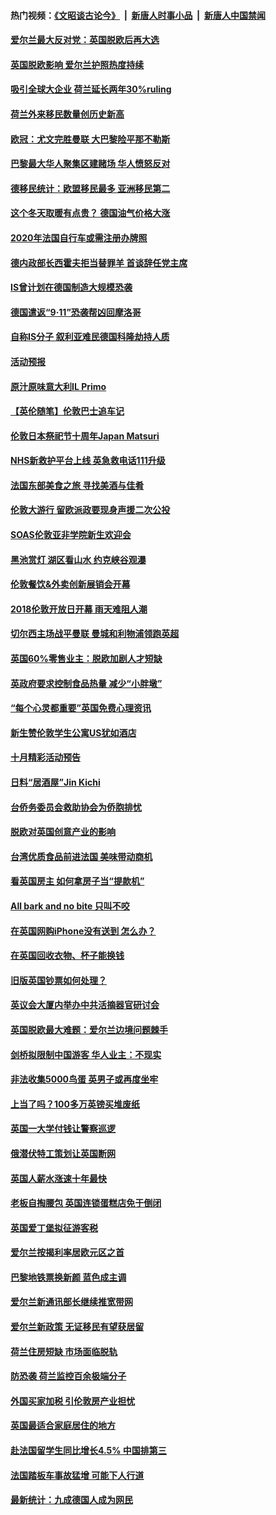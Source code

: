 #### 热门视频：[《文昭谈古论今》](https://github.com/gfw-breaker/wenzhao/blob/master/README.md?t=10251233) &nbsp;|&nbsp; [新唐人时事小品](https://github.com/gfw-breaker/ntdtv-comedy/blob/master/README.md?t=10251233) &nbsp;|&nbsp; [新唐人中国禁闻](https://github.com/gfw-breaker/ntdtv-news/blob/master/README.md?t=10251233)

#### [爱尔兰最大反对党：英国脱欧后再大选](../pages/nsc974/n10808028.md?t=10251233) 

#### [英国脱欧影响 爱尔兰护照热度持续](../pages/nsc974/n10808001.md?t=10251233) 

#### [吸引全球大企业 荷兰延长两年30%ruling](../pages/nsc974/n10807940.md?t=10251233) 

#### [荷兰外来移民数量创历史新高](../pages/nsc974/n10807850.md?t=10251233) 

#### [欧冠：尤文完胜曼联 大巴黎险平那不勒斯](../pages/nsc974/n10806938.md?t=10251233) 

#### [巴黎最大华人聚集区建赌场 华人愤怒反对](../pages/nsc974/n10805445.md?t=10251233) 

#### [德移民统计：欧盟移民最多 亚洲移民第二](../pages/nsc974/n10805377.md?t=10251233) 

#### [这个冬天取暖有点贵？ 德国油气价格大涨](../pages/nsc974/n10805323.md?t=10251233) 

#### [2020年法国自行车或需注册办牌照](../pages/nsc974/n10805517.md?t=10251233) 

#### [德内政部长西霍夫拒当替罪羊 首谈辞任党主席](../pages/nsc974/n10805185.md?t=10251233) 

#### [IS曾计划在德国制造大规模恐袭](../pages/nsc974/n10803787.md?t=10251233) 

#### [德国遣返“9·11”恐袭帮凶回摩洛哥](../pages/nsc974/n10803883.md?t=10251233) 

#### [自称IS分子 叙利亚难民德国科隆劫持人质](../pages/nsc974/n10803842.md?t=10251233) 

#### [活动预报](../pages/nsc974/n10803032.md?t=10251233) 

#### [原汁原味意大利IL Primo](../pages/nsc974/n10802970.md?t=10251233) 

#### [【英伦随笔】伦敦巴士追车记](../pages/nsc974/n10802956.md?t=10251233) 

#### [伦敦日本祭祀节十周年Japan Matsuri](../pages/nsc974/n10802926.md?t=10251233) 

#### [NHS新救护平台上线 英急救电话111升级](../pages/nsc974/n10802902.md?t=10251233) 

#### [法国东部美食之旅 寻找美酒与佳肴](../pages/nsc974/n10801640.md?t=10251233) 

#### [伦敦大游行 留欧派政要现身声援二次公投](../pages/nsc974/n10801279.md?t=10251233) 

#### [SOAS伦敦亚非学院新生欢迎会](../pages/nsc974/n10800385.md?t=10251233) 

#### [黑池赏灯 湖区看山水 约克峡谷观瀑](../pages/nsc974/n10800379.md?t=10251233) 

#### [伦敦餐饮&外卖创新展销会开幕](../pages/nsc974/n10800370.md?t=10251233) 

#### [2018伦敦开放日开幕 雨天难阻人潮](../pages/nsc974/n10800357.md?t=10251233) 

#### [切尔西主场战平曼联 曼城和利物浦领跑英超](../pages/nsc974/n10799387.md?t=10251233) 

#### [英国60%零售业主：脱欧加剧人才短缺](../pages/nsc974/n10798814.md?t=10251233) 

#### [英政府要求控制食品热量 减少“小胖墩”](../pages/nsc974/n10798915.md?t=10251233) 

#### [“每个心灵都重要”英国免费心理资讯](../pages/nsc974/n10798906.md?t=10251233) 

#### [新生赞伦敦学生公寓US犹如酒店](../pages/nsc974/n10798881.md?t=10251233) 

#### [十月精彩活动预告](../pages/nsc974/n10798869.md?t=10251233) 

#### [日料“居酒屋”Jin Kichi](../pages/nsc974/n10798856.md?t=10251233) 

#### [台侨务委员会救助协会为侨胞排忧](../pages/nsc974/n10798830.md?t=10251233) 

#### [脱欧对英国创意产业的影响](../pages/nsc974/n10798806.md?t=10251233) 

#### [台湾优质食品前进法国 美味带动商机](../pages/nsc974/n10796380.md?t=10251233) 

#### [看英国房主 如何拿房子当“提款机”](../pages/nsc974/n10795639.md?t=10251233) 

#### [All bark and no bite 只叫不咬](../pages/nsc974/n10795626.md?t=10251233) 

#### [在英国网购iPhone没有送到 怎么办？](../pages/nsc974/n10795611.md?t=10251233) 

#### [在英国回收衣物、杯子能换钱](../pages/nsc974/n10795600.md?t=10251233) 

#### [旧版英国钞票如何处理？](../pages/nsc974/n10795574.md?t=10251233) 

#### [英议会大厦内举办中共活摘器官研讨会](../pages/nsc974/n10795559.md?t=10251233) 

#### [英国脱欧最大难题：爱尔兰边境问题棘手](../pages/nsc974/n10793065.md?t=10251233) 

#### [剑桥拟限制中国游客 华人业主：不现实](../pages/nsc974/n10793028.md?t=10251233) 

#### [非法收集5000鸟蛋 英男子或再度坐牢](../pages/nsc974/n10793168.md?t=10251233) 

#### [上当了吗？100多万英镑买堆废纸](../pages/nsc974/n10793153.md?t=10251233) 

#### [英国一大学付钱让警察巡逻](../pages/nsc974/n10793144.md?t=10251233) 

#### [俄潜伏特工策划让英国断网](../pages/nsc974/n10793138.md?t=10251233) 

#### [英国人薪水涨速十年最快](../pages/nsc974/n10793134.md?t=10251233) 

#### [老板自掏腰包 英国连锁蛋糕店免于倒闭](../pages/nsc974/n10793123.md?t=10251233) 

#### [英国爱丁堡拟征游客税](../pages/nsc974/n10793043.md?t=10251233) 

#### [爱尔兰按揭利率居欧元区之首](../pages/nsc974/n10792636.md?t=10251233) 

#### [巴黎地铁票换新颜 蓝色成主调](../pages/nsc974/n10792539.md?t=10251233) 

#### [爱尔兰新通讯部长继续推宽带网](../pages/nsc974/n10792470.md?t=10251233) 

#### [爱尔兰新政策 无证移民有望获居留](../pages/nsc974/n10792193.md?t=10251233) 

#### [荷兰住房短缺 市场面临脱轨](../pages/nsc974/n10792107.md?t=10251233) 

#### [防恐袭 荷兰监控百余极端分子](../pages/nsc974/n10792022.md?t=10251233) 

#### [外国买家加税 引伦敦房产业担忧](../pages/nsc974/n10790977.md?t=10251233) 

#### [英国最适合家庭居住的地方](../pages/nsc974/n10790961.md?t=10251233) 

#### [赴法国留学生同比增长4.5% 中国排第三](../pages/nsc974/n10790702.md?t=10251233) 

#### [法国踏板车事故猛增 可能下人行道](../pages/nsc974/n10790752.md?t=10251233) 

#### [最新统计：九成德国人成为网民](../pages/nsc974/n10789368.md?t=10251233) 

